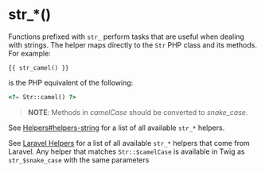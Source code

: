 # str_*()

Functions prefixed with `str_` perform tasks that are useful when dealing with strings. The helper maps directly to the `Str` PHP class and its methods. For example:

```twig
{{ str_camel() }}
```

is the PHP equivalent of the following:

```php
<?= Str::camel() ?>
```

> **NOTE**: Methods in *camelCase* should be converted to *snake_case*.

See [Helpers#helpers-string](../../docs/services/helpers#strings) for a list of all available `str_*` helpers.

See [Laravel Helpers](https://laravel.com/docs/9.x/helpers#strings-method-list) for a list of all available `str_*` helpers that come from Laravel. Any helper that matches `Str::$camelCase` is available in Twig as `str_$snake_case` with the same parameters
